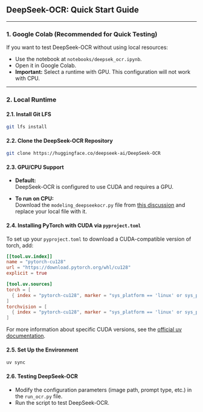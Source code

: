 ## DeepSeek-OCR: Quick Start Guide

---

### 1. Google Colab (Recommended for Quick Testing)

If you want to test DeepSeek-OCR without using local resources:

- Use the notebook at `notebooks/deepsek_ocr.ipynb`.
- Open it in Google Colab.
- **Important:** Select a runtime with GPU. This configuration will not work with CPU.

---

### 2. Local Runtime

#### 2.1. Install Git LFS

```sh
git lfs install
```

#### 2.2. Clone the DeepSeek-OCR Repository

```sh
git clone https://huggingface.co/deepseek-ai/DeepSeek-OCR
```

#### 2.3. GPU/CPU Support

- **Default:**  
  DeepSeek-OCR is configured to use CUDA and requires a GPU.

- **To run on CPU:**  
  Download the `modeling_deepseekocr.py` file from [this discussion](https://huggingface.co/deepseek-ai/DeepSeek-OCR/discussions/21/files#d2h-465181) and replace your local file with it.

#### 2.4. Installing PyTorch with CUDA via `pyproject.toml`

To set up your `pyproject.toml` to download a CUDA-compatible version of torch, add:

```toml
[[tool.uv.index]]
name = "pytorch-cu128"
url = "https://download.pytorch.org/whl/cu128"
explicit = true

[tool.uv.sources]
torch = [
  { index = "pytorch-cu128", marker = "sys_platform == 'linux' or sys_platform == 'win32'" },
]
torchvision = [
  { index = "pytorch-cu128", marker = "sys_platform == 'linux' or sys_platform == 'win32'" },
]
```

For more information about specific CUDA versions, see the [official uv documentation](https://docs.astral.sh/uv/guides/integration/pytorch/).

#### 2.5. Set Up the Environment

```sh
uv sync
```

#### 2.6. Testing DeepSeek-OCR

- Modify the configuration parameters (image path, prompt type, etc.) in the `run_ocr.py` file.
- Run the script to test DeepSeek-OCR.